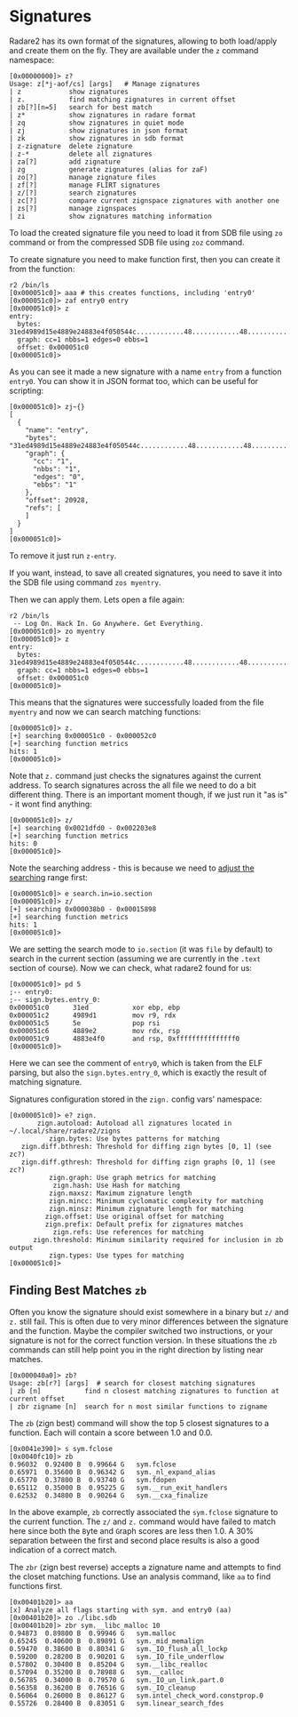 # Signatures

Radare2 has its own format of the signatures, allowing to both load/apply and
create them on the fly. They are available under the `z` command namespace:

```
[0x00000000]> z?
Usage: z[*j-aof/cs] [args]   # Manage zignatures
| z            show zignatures
| z.           find matching zignatures in current offset
| zb[?][n=5]   search for best match
| z*           show zignatures in radare format
| zq           show zignatures in quiet mode
| zj           show zignatures in json format
| zk           show zignatures in sdb format
| z-zignature  delete zignature
| z-*          delete all zignatures
| za[?]        add zignature
| zg           generate zignatures (alias for zaF)
| zo[?]        manage zignature files
| zf[?]        manage FLIRT signatures
| z/[?]        search zignatures
| zc[?]        compare current zignspace zignatures with another one
| zs[?]        manage zignspaces
| zi           show zignatures matching information
```

To load the created signature file you need to load it from SDB file using `zo` command or
from the compressed SDB file using `zoz` command.

To create signature you need to make function first, then you can create it from the function:

```
r2 /bin/ls
[0x000051c0]> aaa # this creates functions, including 'entry0'
[0x000051c0]> zaf entry0 entry
[0x000051c0]> z
entry:
  bytes: 31ed4989d15e4889e24883e4f050544c............48............48............ff..........f4
  graph: cc=1 nbbs=1 edges=0 ebbs=1
  offset: 0x000051c0
[0x000051c0]>
```

As you can see it made a new signature with a name `entry` from a function `entry0`.
You can show it in JSON format too, which can be useful for scripting:

```
[0x000051c0]> zj~{}
[
  {
    "name": "entry",
    "bytes": "31ed4989d15e4889e24883e4f050544c............48............48............ff..........f4",
    "graph": {
      "cc": "1",
      "nbbs": "1",
      "edges": "0",
      "ebbs": "1"
    },
    "offset": 20928,
    "refs": [
    ]
  }
]
[0x000051c0]>
```

To remove it just run `z-entry`.

If you want, instead, to save all created signatures, you need to save it into the SDB file using command `zos myentry`.

Then we can apply them. Lets open a file again:

```
r2 /bin/ls
 -- Log On. Hack In. Go Anywhere. Get Everything.
[0x000051c0]> zo myentry
[0x000051c0]> z
entry:
  bytes: 31ed4989d15e4889e24883e4f050544c............48............48............ff..........f4
  graph: cc=1 nbbs=1 edges=0 ebbs=1
  offset: 0x000051c0
[0x000051c0]>
```

This means that the signatures were successfully loaded from the file `myentry` and now we can
search matching functions:

```
[0x000051c0]> z.
[+] searching 0x000051c0 - 0x000052c0
[+] searching function metrics
hits: 1
[0x000051c0]>
```

Note that `z.` command just checks the signatures against the current address.
To search signatures across the all file we need to do a bit different thing.
There is an important moment though, if we just run it "as is" - it wont find anything:

```
[0x000051c0]> z/
[+] searching 0x0021dfd0 - 0x002203e8
[+] searching function metrics
hits: 0
[0x000051c0]>
```

Note the searching address - this is because we need to [adjust the searching](../search/configurating_the_search.md) range first:

```
[0x000051c0]> e search.in=io.section
[0x000051c0]> z/
[+] searching 0x000038b0 - 0x00015898
[+] searching function metrics
hits: 1
[0x000051c0]>
```

We are setting the search mode to `io.section` (it was `file` by default) to search in the current
section (assuming we are currently in the `.text` section of course).
Now we can check, what radare2 found for us:

```
[0x000051c0]> pd 5
;-- entry0:
;-- sign.bytes.entry_0:
0x000051c0      31ed           xor ebp, ebp
0x000051c2      4989d1         mov r9, rdx
0x000051c5      5e             pop rsi
0x000051c6      4889e2         mov rdx, rsp
0x000051c9      4883e4f0       and rsp, 0xfffffffffffffff0
[0x000051c0]>
```

Here we can see the comment of `entry0`, which is taken from the ELF parsing, but also the
`sign.bytes.entry_0`, which is exactly the result of matching signature.

Signatures configuration stored in the `zign.` config vars' namespace:

```
[0x000051c0]> e? zign.
       zign.autoload: Autoload all zignatures located in ~/.local/share/radare2/zigns
          zign.bytes: Use bytes patterns for matching
   zign.diff.bthresh: Threshold for diffing zign bytes [0, 1] (see zc?)
   zign.diff.gthresh: Threshold for diffing zign graphs [0, 1] (see zc?)
          zign.graph: Use graph metrics for matching
           zign.hash: Use Hash for matching
          zign.maxsz: Maximum zignature length
          zign.mincc: Minimum cyclomatic complexity for matching
          zign.minsz: Minimum zignature length for matching
         zign.offset: Use original offset for matching
         zign.prefix: Default prefix for zignatures matches
           zign.refs: Use references for matching
      zign.threshold: Minimum similarity required for inclusion in zb output
          zign.types: Use types for matching
[0x000051c0]>
```

## Finding Best Matches `zb`

Often you know the signature should exist somewhere in a binary but `z/` and
`z.` still fail. This is often due to very minor differences between the
signature and the function. Maybe the compiler switched two instructions, or
your signature is not for the correct function version. In these situations the
`zb` commands can still help point you in the right direction by listing near
matches.

```
[0x000040a0]> zb?
Usage: zb[r?] [args]  # search for closest matching signatures
| zb [n]           find n closest matching zignatures to function at current offset
| zbr zigname [n]  search for n most similar functions to zigname
```

The `zb` (zign best) command will show the top 5 closest signatures to a
function. Each will contain a score between 1.0 and 0.0.

```
[0x0041e390]> s sym.fclose
[0x0040fc10]> zb
0.96032  0.92400 B  0.99664 G   sym.fclose
0.65971  0.35600 B  0.96342 G   sym._nl_expand_alias
0.65770  0.37800 B  0.93740 G   sym.fdopen
0.65112  0.35000 B  0.95225 G   sym.__run_exit_handlers
0.62532  0.34800 B  0.90264 G   sym.__cxa_finalize
```

In the above example, `zb` correctly associated the `sym.fclose` signature to
the current function. The `z/` and `z.` command would have failed to match here
since both the `B`yte and `G`raph scores are less then 1.0. A 30% separation
between the first and second place results is also a good indication of a
correct match.

The `zbr` (zign best reverse) accepts a zignature name and attempts to find the
closet matching functions. Use an analysis command, like `aa` to find functions
first.

```
[0x00401b20]> aa
[x] Analyze all flags starting with sym. and entry0 (aa)
[0x00401b20]> zo ./libc.sdb
[0x00401b20]> zbr sym.__libc_malloc 10
0.94873  0.89800 B  0.99946 G   sym.malloc
0.65245  0.40600 B  0.89891 G   sym._mid_memalign
0.59470  0.38600 B  0.80341 G   sym._IO_flush_all_lockp
0.59200  0.28200 B  0.90201 G   sym._IO_file_underflow
0.57802  0.30400 B  0.85204 G   sym.__libc_realloc
0.57094  0.35200 B  0.78988 G   sym.__calloc
0.56785  0.34000 B  0.79570 G   sym._IO_un_link.part.0
0.56358  0.36200 B  0.76516 G   sym._IO_cleanup
0.56064  0.26000 B  0.86127 G   sym.intel_check_word.constprop.0
0.55726  0.28400 B  0.83051 G   sym.linear_search_fdes
```
